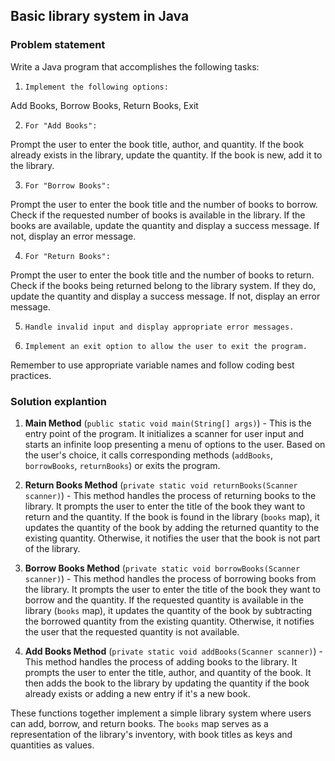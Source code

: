 ## Basic library system in Java

### Problem statement

Write a Java program that accomplishes the following tasks:

1.     Implement the following options:

Add Books,
Borrow Books,
Return Books,
Exit

2.     For "Add Books":

Prompt the user to enter the book title, author, and quantity.
If the book already exists in the library, update the quantity.
If the book is new, add it to the library.

3.     For "Borrow Books":

Prompt the user to enter the book title and the number of books to borrow.
Check if the requested number of books is available in the library.
If the books are available, update the quantity and display a success message.
If not, display an error message.

4.     For "Return Books":

Prompt the user to enter the book title and the number of books to return.
Check if the books being returned belong to the library system.
If they do, update the quantity and display a success message.
If not, display an error message.

5.     Handle invalid input and display appropriate error messages.

6.     Implement an exit option to allow the user to exit the program.


Remember to use appropriate variable names and follow coding best practices.


### Solution explantion

1. **Main Method** (`public static void main(String[] args)`) - This is the entry point of the program. It initializes a scanner for user input and starts an infinite loop presenting a menu of options to the user. Based on the user's choice, it calls corresponding methods (`addBooks`, `borrowBooks`, `returnBooks`) or exits the program.

2. **Return Books Method** (`private static void returnBooks(Scanner scanner)`) - This method handles the process of returning books to the library. It prompts the user to enter the title of the book they want to return and the quantity. If the book is found in the library (`books` map), it updates the quantity of the book by adding the returned quantity to the existing quantity. Otherwise, it notifies the user that the book is not part of the library.

3. **Borrow Books Method** (`private static void borrowBooks(Scanner scanner)`) - This method handles the process of borrowing books from the library. It prompts the user to enter the title of the book they want to borrow and the quantity. If the requested quantity is available in the library (`books` map), it updates the quantity of the book by subtracting the borrowed quantity from the existing quantity. Otherwise, it notifies the user that the requested quantity is not available.

4. **Add Books Method** (`private static void addBooks(Scanner scanner)`) - This method handles the process of adding books to the library. It prompts the user to enter the title, author, and quantity of the book. It then adds the book to the library by updating the quantity if the book already exists or adding a new entry if it's a new book.


These functions together implement a simple library system where users can add, borrow, and return books. The `books` map serves as a representation of the library's inventory, with book titles as keys and quantities as values.
